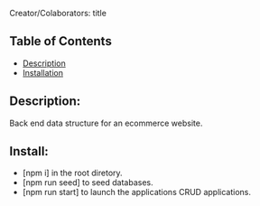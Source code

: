 Creator/Colaborators: title

## Table of Contents

- [Description](#description)
- [Installation](#install)

## Description:

Back end data structure for an ecommerce website.

## Install:

- [npm i] in the root diretory.	
- [npm run seed] to seed databases.
- [npm run start] to launch the applications CRUD applications.

